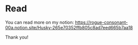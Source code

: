# Read

You can read more on my notion: <https://rogue-consonant-00a.notion.site/Husky-265e70352ffb805c8ad7eed665b7aa18>

Thank you!
